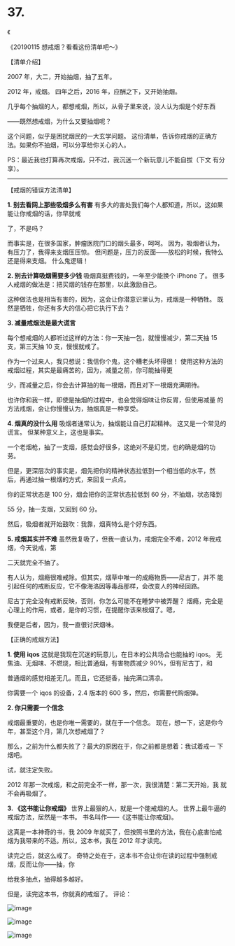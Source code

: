 # 37.

《

《20190115 想戒烟？看看这份清单吧～》

【清单介绍】

2007 年，大二，开始抽烟，抽了五年。

2012 年，戒烟。 四年之后，2016 年，应酬之下，又开始抽烟。

几乎每个抽烟的人，都想戒烟，所以，从骨子里来说，没人认为烟是个好东西

——既然想戒烟，为什么又要抽烟呢？

这个问题，似乎是困扰烟民的一大玄学问题。 这份清单，告诉你戒烟的正确方法。如果你不抽烟，可以分享给你关心的人。

PS：最近我也打算再次戒烟，只不过，我沉迷一个新玩意儿不能自拔（下文 有分享）。

---

【戒烟的错误方法清单】

**1\. 别去看网上那些吸烟多么有害** 有多大的害处我们每个人都知道，所以，这如果能让你戒烟的话，你早就戒

了，不是吗？

而事实是，在很多国家，肿瘤医院门口的烟头最多，呵呵。 因为，吸烟者认为，有压力了，我得来支烟压压惊。 但问题是，压力的反面——放松的时候，我特么还是得来支烟。 什么鬼逻辑！

**2\. 别去计算吸烟需要多少钱** 吸烟真挺费钱的，一年至少能换个 iPhone 了。 很多人戒烟的做法是：把买烟的钱存在那里，以此激励自己。

这种做法也是相当有害的，因为，这会让你潜意识里认为，戒烟是一种牺牲。 既然是牺牲，你还有多大的信心把它执行下去？

**3\. 减量戒烟法是最大谎言**

每个想戒烟的人都听过这样的方法：你一天抽一包，就慢慢减少，第二天抽 15 支，第三天抽 10 支，慢慢就戒了。

作为一个过来人，我只想说：我信你个鬼，这个糟老头坏得很！ 使用这种方法的戒烟过程，其实是最痛苦的，因为，减量之前，你可能抽得更

少，而减量之后，你会去计算抽的每一根烟，而且对下一根烟充满期待。

也许你和我一样，即使是抽烟的过程中，也会觉得烟味让你反胃，但使用减量 的方法戒烟，会让你慢慢认为，抽烟真是一种享受。

**4\. 烟真的没什么用** 吸烟者通常认为，抽烟能让自己打起精神。 这又是一个常见的谎言。 但某种意义上，这也是事实。

一个老烟枪，抽了一支烟，感觉会好很多，这绝对不是幻觉，也的确是烟的功 劳。

但是，更深层次的事实是，烟先把你的精神状态拉低到一个相当低的水平，然 后，再通过抽一根烟的方式，来回复一点点。

你的正常状态是 100 分，烟会把你的正常状态拉低到 60 分，不抽烟，状态降到

55 分，抽一支烟，又回到 60 分。

然后，吸烟者就开始鼓吹：我靠，烟真特么是个好东西。

**5\. 戒烟其实并不难** 虽然我复吸了，但我一直认为，戒烟完全不难，2012 年我戒烟，今天说戒，第

二天就完全不抽了。

有人认为，烟瘾很难戒除。但其实，烟草中唯一的成瘾物质——尼古丁，并不 能引起任何的戒断反应，它不像海洛因等毒品那样，会改变人的神经回路。

尼古丁完全没有戒断反映，否则，你怎么可能不在睡梦中被弄醒？ 烟瘾，完全是心理上的作用，或者，是你的习惯，在提醒你该来根烟了。嗯，

我便是后者，因为，我一直很讨厌烟味。

【正确的戒烟方法】

**1\. 使用 iqos** 这就是我现在沉迷的玩意儿，在日本的公共场合也能抽的 iqos。 无焦油、无烟味、不燃烧，相比普通烟，有害物质减少 90%，但有尼古丁，和

普通烟的感觉相差无几。而且，它还挺香，抽完满口清凉。

你需要一个 iqos 的设备，2.4 版本的 600 多，然后，你需要代购烟弹。

**2\. 你只需要一个信念**

戒烟最重要的，也是你唯一需要的，就在于一个信念。 现在，想一下，这是你今年，甚至这个月，第几次想戒烟了？

那么，之前为什么都失败了？最大的原因在于，你之前都是想着：我试着戒一 下烟吧。

试，就注定失败。

2012 年那一次戒烟，和之前完全不一样，那一次，我很清楚：第二天开始，我 就不会再吸烟了。

**3\. 《这书能让你戒烟》** 世界上最狠的人，就是一个能戒烟的人。 世界上最牛逼的戒烟方法，居然是一本书。 书名叫作——《这书能让你戒烟》。

这真是一本神奇的书，我 2009 年就买了，但按照书里的方法，我在心底害怕戒 烟为我带来的不适。所以，这本书，我在 2012 年才读完。

读完之后，就这么戒了。 奇特之处在于，这本书不会让你在读的过程中强制戒烟，反而让你——抽，你

给我多抽点，抽得越多越好。

但是，读完这本书，你就真的戒烟了。 评论：

![image](img/Image_073.png)

![image](img/Image_074.png)

![image](img/Image_075.png)